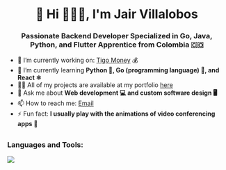 <h1 align="center">🚀 Hi 🧑🏾‍💻, I'm Jair Villalobos</h1>
<h3 align="center">Passionate Backend Developer Specialized in Go, Java, Python, and Flutter Apprentice from Colombia 🇨🇴</h3>

- 🔭 I’m currently working on: [Tigo Money](https://tigomoney.com/gt/home-gt) 💰
- 🌱 I’m currently learning **Python 🐍, Go (programming language) 🐹, and React ⚛️**
- 👨‍💻 All of my projects are available at my portfolio [here](https://jairvillalobos.com/)
- 💬 Ask me about **Web development 💻 and custom software design 🖥️**
- 📫 How to reach me: [Email](mailto:jairvillalobosdev@gmail.com)
- ⚡ Fun fact: **I usually play with the animations of video conferencing apps 🎥**

## <h3 align="left">Languages and Tools:</h3>

<p align="left">
  <a href="https://skillicons.dev">
    <img src="https://skillicons.dev/icons?i=docker,fastapi,aws,go,django,python,java,figma,express,angular,sass,nextjs,js,html,css,react,postman,postgresql,linux,nodejs,git,spring,tailwindcss,mysql,qt,sequelize,vscode,wordpress,ts,bootstrap" />
  </p>
</p>
